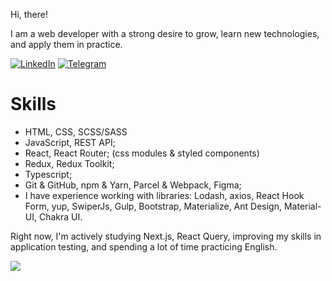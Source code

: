 Hi, there!

I am a web developer with a strong desire to grow, learn new technologies, and apply them in practice.

[![LinkedIn](https://img.shields.io/badge/linkedin-%230077B5.svg?style=for-the-badge&logo=linkedin&logoColor=white)](https://www.linkedin.com/in/yauheny-vial/) 
[![Telegram](https://img.shields.io/badge/Telegram-2CA5E0?style=for-the-badge&logo=telegram&logoColor=white)](https://t.me/Jkwal)

# Skills
- HTML, CSS, SCSS/SASS
- JavaScript, REST API;
- React, React Router; (css modules & styled components)
- Redux, Redux Toolkit;
- Typescript;
- Git & GitHub, npm & Yarn, Parcel & Webpack, Figma;
- I have experience working with libraries: Lodash, axios, React Hook Form, yup, SwiperJs, Gulp, Bootstrap, Materialize, Ant Design, Material-UI, Chakra UI.

Right now, I'm actively studying Next.js, React Query, improving my skills in application testing, and spending a lot of time practicing English.

![](https://github-readme-stats.vercel.app/api/top-langs/?username=Jkwal&theme=react&hide_border=false&include_all_commits=false&count_private=false&layout=compact)
